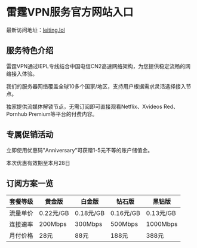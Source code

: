# 雷霆VPN服务官方网站入口

最新访问地址：[leiting.lol](https://url.gogogomiao.one/QYTN)

## 服务特色介绍

雷霆VPN通过IEPL专线结合中国电信CN2高速网络架构，为您提供稳定流畅的网络接入体验。

我们的服务器网络覆盖全球10多个国家/地区，支持用户根据需求灵活选择接入节点。

独家提供流媒体解锁节点，无需订阅即可直接观看Netflix、Xvideos Red、Pornhub Premium等平台的付费内容。

## 专属促销活动

立即使用优惠码"Anniversary"可获赠1-5元不等的账户储值金。

本次优惠有效期至本月28日

## 订阅方案一览

| 套餐等级 | 黄金版 | 白金版 | 钻石版 | 黑钻版 |
|----------|--------|--------|--------|--------|
| 流量单价 | 0.22元/GB | 0.18元/GB | 0.16元/GB | 0.13元/GB |
| 连接速率 | 200Mbps | 300Mbps | 500Mbps | 1000Mbps |
| 月付价格 | 28元 | 88元 | 188元 | 388元 |
